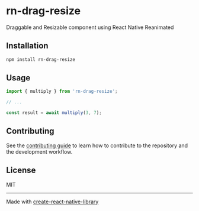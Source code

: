 # rn-drag-resize

Draggable and Resizable component using React Native Reanimated

## Installation

```sh
npm install rn-drag-resize
```

## Usage


```js
import { multiply } from 'rn-drag-resize';

// ...

const result = await multiply(3, 7);
```


## Contributing

See the [contributing guide](CONTRIBUTING.md) to learn how to contribute to the repository and the development workflow.

## License

MIT

---

Made with [create-react-native-library](https://github.com/callstack/react-native-builder-bob)
